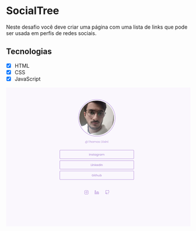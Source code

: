 # SocialTree

Neste desafio você deve criar uma página com uma lista de links que pode ser usada em perfis de redes sociais.

## Tecnologias

- [x] HTML
- [x] CSS
- [x] JavaScript

<img src="https://github.com/ThomasDixini/SocialTree/blob/master/assests/App.png" width="1000" />


